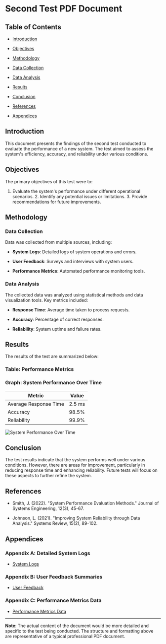 # Second Test PDF Document

## Table of Contents

- [Introduction](#introduction)

- [Objectives](#objectives)

- [Methodology](#methodology)

- [Data Collection](#data-collection)

- [Data Analysis](#data-analysis)

- [Results](#results)

- [Conclusion](#conclusion)

- [References](#references)

- [Appendices](#appendices)

## Introduction

This document presents the findings of the second test conducted to evaluate the performance of a new system. The test aimed to assess the system's efficiency, accuracy, and reliability under various conditions.

## Objectives

The primary objectives of this test were to:

1. Evaluate the system's performance under different operational scenarios. 2. Identify any potential issues or limitations. 3. Provide recommendations for future improvements.

## Methodology

### Data Collection

Data was collected from multiple sources, including:

- **System Logs**: Detailed logs of system operations and errors.

- **User Feedback**: Surveys and interviews with system users.

- **Performance Metrics**: Automated performance monitoring tools.

### Data Analysis

The collected data was analyzed using statistical methods and data visualization tools. Key metrics included:

- **Response Time**: Average time taken to process requests.

- **Accuracy**: Percentage of correct responses.

- **Reliability**: System uptime and failure rates.

## Results

The results of the test are summarized below:

### Table: Performance Metrics

### Graph: System Performance Over Time

| Metric | Value |
| --- | --- |
| Average Response Time | 2.5 ms |
| Accuracy | 98.5% |
| Reliability | 99.9% |

![System Performance Over Time](images/#system-performance-graph.png)

## Conclusion

The test results indicate that the system performs well under various conditions. However, there are areas for improvement, particularly in reducing response time and enhancing reliability. Future tests will focus on these aspects to further refine the system.

## References

- Smith, J. (2022). "System Performance Evaluation Methods." Journal of Systems Engineering, 12(3), 45-67.

- Johnson, L. (2021). "Improving System Reliability through Data Analysis." Systems Review, 15(2), 89-102.

## Appendices

### Appendix A: Detailed System Logs

- [System Logs](#detailed-system-logs)

### Appendix B: User Feedback Summaries

- [User Feedback](#user-feedback-summaries)

### Appendix C: Performance Metrics Data

- [Performance Metrics Data](#performance-metrics-data)

---

**Note**: The actual content of the document would be more detailed and specific to the test being conducted. The structure and formatting above are representative of a typical professional PDF document.